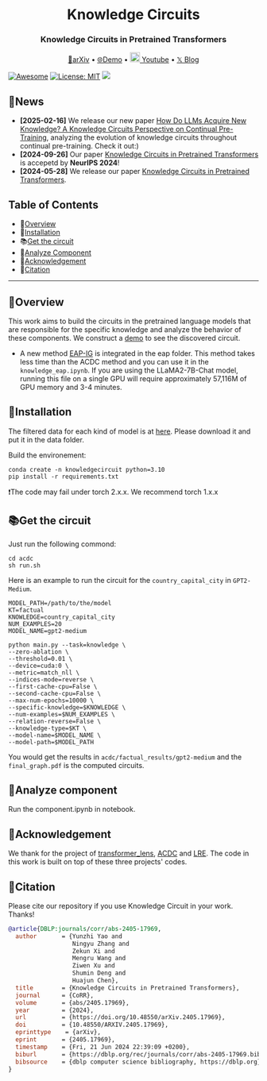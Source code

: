 <h1 align="center"> Knowledge Circuits </h1>
<h3 align="center"> Knowledge Circuits in Pretrained Transformers </h3>

<p align="center">
  <a href="https://arxiv.org/abs/2405.17969">📄arXiv</a> •
  <a href="http://knowledgecircuits.zjukg.cn/">🌐Demo</a> •
  <a href="https://www.youtube.com/watch?v=qDgCLeDs4Kg"> <img src="https://img.icons8.com/?size=100&id=19318&format=png&color=000000" height="20" width="20"> Youtube</a> • 
    <a href="https://x.com/zxlzr/status/1797261767674138924">𝕏 Blog</a>
</p>

[![Awesome](https://awesome.re/badge.svg)](https://github.com/zjunlp/KnowledgeCircuits) 
[![License: MIT](https://img.shields.io/badge/License-MIT-green.svg)](https://opensource.org/licenses/MIT)
![](https://img.shields.io/github/last-commit/zjunlp/KnowledgeCircuits?color=green) 

## 🔔News

- <strong>[2025-02-16]</strong> We release our new paper [How Do LLMs Acquire New Knowledge? A Knowledge Circuits Perspective on Continual Pre-Training](https://arxiv.org/abs/2502.11196), analyzing the evolution of knowledge circuits throughout continual pre-training. Check it out:)
- <strong>[2024-09-26]</strong> Our paper [Knowledge Circuits in Pretrained Transformers](https://arxiv.org/abs/2405.17969) is accepetd by <strong>NeurIPS 2024</strong>!
- <strong>[2024-05-28]</strong> We release our paper [Knowledge Circuits in Pretrained Transformers](https://arxiv.org/abs/2405.17969).


## Table of Contents
- 🌟[Overview](#overview)
- 🔧[Installation](#installation)
- 📚[Get the circuit](#get-the-circuit)
- 🧐[Analyze Component](#analyze-component)
- 🌻[Acknowledgement](#acknowledgement)
- 🚩[Citation](#citation)

---


## 🌟Overview

This work aims to build the circuits in the pretrained language models that are responsible for the specific knowledge and analyze the behavior of these components.
We construct a [demo](http://knowledgecircuits.zjukg.cn/) to see the discovered circuit.
* A new method [EAP-IG](https://arxiv.org/abs/2403.17806) is integrated in the eap folder. This method takes less time than the ACDC method and you can use it in the `knowledge_eap.ipynb`. If you are using the LLaMA2-7B-Chat model, running this file on a single GPU will require approximately 57,116M of GPU memory and 3-4 minutes. 

## 🔧Installation

The filtered data for each kind of model is at [here](https://pan.zju.edu.cn/share/7c613d16095c504605f83eba72). Please download it and put it in the data folder.

Build the environement:
```
conda create -n knowledgecircuit python=3.10
pip install -r requirements.txt
```
❗️The code may fail under torch 2.x.x. We recommend torch 1.x.x

## 📚Get the circuit

Just run the following commond:
```
cd acdc
sh run.sh
```
Here is an example to run the circuit for the `country_capital_city` in `GPT2-Medium`.
```
MODEL_PATH=/path/to/the/model
KT=factual 
KNOWLEDGE=country_capital_city
NUM_EXAMPLES=20
MODEL_NAME=gpt2-medium

python main.py --task=knowledge \
--zero-ablation \
--threshold=0.01 \
--device=cuda:0 \
--metric=match_nll \
--indices-mode=reverse \
--first-cache-cpu=False \
--second-cache-cpu=False \
--max-num-epochs=10000 \
--specific-knowledge=$KNOWLEDGE \
--num-examples=$NUM_EXAMPLES \
--relation-reverse=False \
--knowledge-type=$KT \
--model-name=$MODEL_NAME \
--model-path=$MODEL_PATH
```

You would get the results in `acdc/factual_results/gpt2-medium` and the  `final_graph.pdf` is the computed circuits.

## 🧐Analyze component

Run the component.ipynb in notebook.

## 🌻Acknowledgement

We thank for the project of [transformer_lens](https://github.com/TransformerLensOrg/TransformerLens), [ACDC](https://github.com/ArthurConmy/Automatic-Circuit-Discovery) and [LRE](https://lre.baulab.info/).
The code in this work is built on top of these three projects' codes.


## 🚩Citation

Please cite our repository if you use Knowledge Circuit in your work. Thanks!

```bibtex
@article{DBLP:journals/corr/abs-2405-17969,
  author       = {Yunzhi Yao and
                  Ningyu Zhang and
                  Zekun Xi and
                  Mengru Wang and
                  Ziwen Xu and
                  Shumin Deng and
                  Huajun Chen},
  title        = {Knowledge Circuits in Pretrained Transformers},
  journal      = {CoRR},
  volume       = {abs/2405.17969},
  year         = {2024},
  url          = {https://doi.org/10.48550/arXiv.2405.17969},
  doi          = {10.48550/ARXIV.2405.17969},
  eprinttype    = {arXiv},
  eprint       = {2405.17969},
  timestamp    = {Fri, 21 Jun 2024 22:39:09 +0200},
  biburl       = {https://dblp.org/rec/journals/corr/abs-2405-17969.bib},
  bibsource    = {dblp computer science bibliography, https://dblp.org}
}
```
